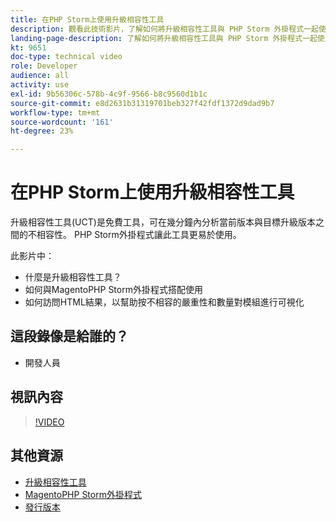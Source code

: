 ```yaml
---
title: 在PHP Storm上使用升級相容性工具
description: 觀看此技術影片，了解如何將升級相容性工具與 PHP Storm 外掛程式一起使用。
landing-page-description: 了解如何將升級相容性工具與 PHP Storm 外掛程式一起使用，以便輕鬆識別和解決不相容的問題。
kt: 9651
doc-type: technical video
role: Developer
audience: all
activity: use
exl-id: 9b56306c-578b-4c9f-9566-b8c9560d1b1c
source-git-commit: e8d2631b31319701beb327f42fdf1372d9dad9b7
workflow-type: tm+mt
source-wordcount: '161'
ht-degree: 23%

---
```


# 在PHP Storm上使用升級相容性工具

升級相容性工具(UCT)是免費工具，可在幾分鐘內分析當前版本與目標升級版本之間的不相容性。 PHP Storm外掛程式讓此工具更易於使用。

此影片中：

- 什麼是升級相容性工具？
- 如何與MagentoPHP Storm外掛程式搭配使用
- 如何訪問HTML結果，以幫助按不相容的嚴重性和數量對模組進行可視化

## 這段錄像是給誰的？

- 開發人員

## 視訊內容

>[!VIDEO](https://video.tv.adobe.com/v/340150?quality=12&learn=on)

## 其他資源

- [升級相容性工具](https://experienceleague.adobe.com/docs/commerce-operations/upgrade-guide/upgrade-compatibility-tool/overview.html)
- [MagentoPHP Storm外掛程式](https://plugins.jetbrains.com/plugin/8024-magento-phpstorm)
- [發行版本](https://experienceleague.adobe.com/docs/commerce-operations/release/versions.html)
